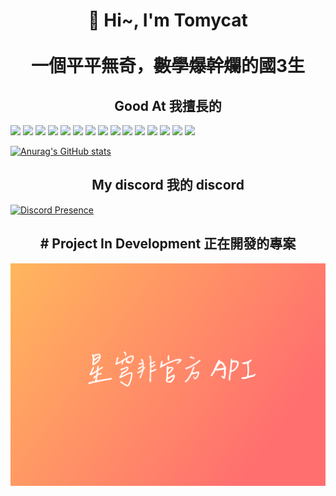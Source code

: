 <h1 align="center">🌸 Hi~, I'm Tomycat 
<br><br>一個平平無奇，<del>數學爆幹爛</del>的國3生
</h1>

<h2 align="center"> Good At 我擅長的 </h2>
<p>
<img src='https://img.shields.io/badge/JavaScript-323330?style=for-the-badge&logo=javascript&logoColor=F7DF1E'>
<img src='https://img.shields.io/badge/TypeScript-007ACC?style=for-the-badge&logo=typescript&logoColor=white'>
<img src='https://img.shields.io/badge/nuxt%20js-00C58E?style=for-the-badge&logo=nuxtdotjs&logoColor=white'>
<img src='https://img.shields.io/badge/Vue%20js-35495E?style=for-the-badge&logo=vuedotjs&logoColor=4FC08D'>
<img src='https://img.shields.io/badge/Vite-B73BFE?style=for-the-badge&logo=vite&logoColor=FFD62E'>
<img src='https://img.shields.io/badge/Flask-000000?style=for-the-badge&logo=flask&logoColor=white'>
<img src='https://img.shields.io/badge/fastapi-109989?style=for-the-badge&logo=FASTAPI&logoColor=white'>
<img src='https://img.shields.io/badge/MySQL-005C84?style=for-the-badge&logo=mysql&logoColor=white'>
<img src='https://img.shields.io/badge/MongoDB-4EA94B?style=for-the-badge&logo=mongodb&logoColor=white'>
<img src='https://img.shields.io/badge/HTML5-E34F26?style=for-the-badge&logo=html5&logoColor=white'>
<img src='https://img.shields.io/badge/CSS3-1572B6?style=for-the-badge&logo=css3&logoColor=white'>
<img src='https://img.shields.io/badge/Python-FFD43B?style=for-the-badge&logo=python&logoColor=blue'>
<img src='https://img.shields.io/badge/React-20232A?style=for-the-badge&logo=react&logoColor=61DAFB'>
<img src='https://img.shields.io/badge/React_Native-20232A?style=for-the-badge&logo=react&logoColor=61DAFB'>
<img src='https://img.shields.io/badge/Django-092E20?style=for-the-badge&logo=django&logoColor=green'>
</p>

[![Anurag's GitHub stats](https://github-readme-stats.vercel.app/api?username=TommcyOWO&theme=synthwave)](https://github.com/anuraghazra/github-readme-stats)

<h2 align="center">  My discord 我的 discord  </h2>

[![Discord Presence](https://lanyard.cnrad.dev/api/503043347246743567?idleMessage=I%20hate%20my%20life%20)](https://discord.com/users/503043347246743567)

<h2 align="center">#  Project In Development 正在開發的專案 </h2>

![Project](https://raw.githubusercontent.com/TommcyOWO/TommcyOWO/main/starrail-horizontal-A5.png)
